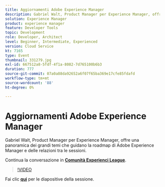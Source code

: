 ```yaml
---
title: Aggiornamenti Adobe Experience Manager
description: Gabriel Walt, Product Manager per Experience Manager, offre una panoramica dei grandi temi che guidano la roadmap di Adobe Experience Manager e delle relazioni tra le sessioni. Questa sessione è stata distribuita come parte dell’evento Contenuto Adobe Developers Live.
solution: Experience Manager
product: experience manager
feature: Developer Tools
topic: Development
role: Developer, Architect
level: Beginner, Intermediate, Experienced
version: Cloud Service
kt: 7165
type: Event
thumbnail: 331279.jpg
exl-id: 667512a8-5fdf-4f1a-8082-7d765100b6b3
duration: 777
source-git-commit: 07a0a88da92652a6f07f65ba369e17cfe85fdafd
workflow-type: tm+mt
source-wordcount: '88'
ht-degree: 0%

---
```


# Aggiornamenti Adobe Experience Manager

Gabriel Walt, Product Manager per Experience Manager, offre una panoramica dei grandi temi che guidano la roadmap di Adobe Experience Manager e delle relazioni tra le sessioni.

Continua la conversazione in **[Comunità Experienci League](https://adobe.ly/36Yd3v6)**.

>[!VIDEO](https://video.tv.adobe.com/v/331279/?quality=12&learn=on&hidetitle=true)

Fai clic **[qui](/help/adobe-developers-live/assets/experience-manager-updates.pdf)** per le diapositive della sessione.
